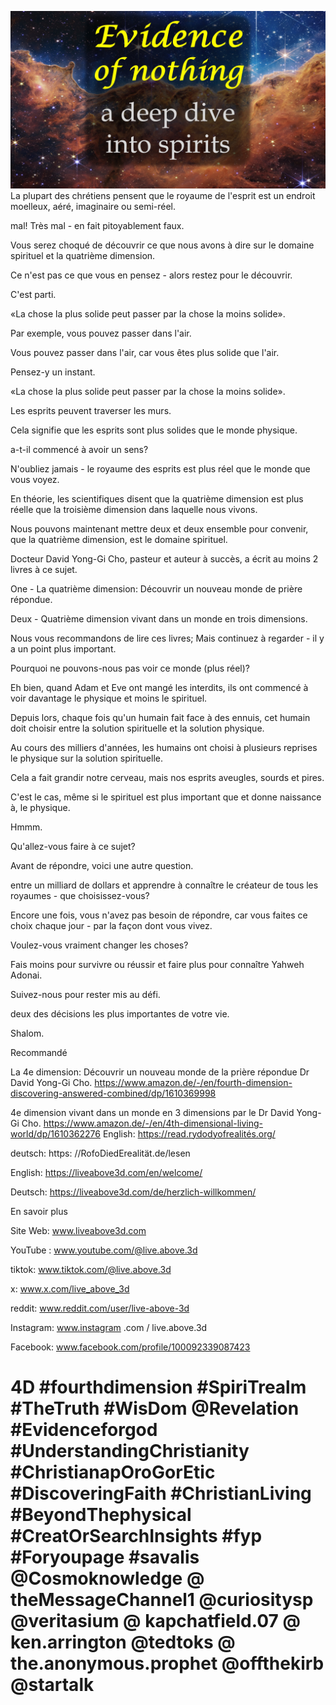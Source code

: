 ![Video cover image](../cover.jpg)
La plupart des chrétiens pensent que le royaume de l'esprit est un endroit moelleux, aéré, imaginaire ou semi-réel.

mal! Très mal - en fait pitoyablement faux.

Vous serez choqué de découvrir ce que nous avons à dire sur le domaine spirituel et la quatrième dimension.

Ce n'est pas ce que vous en pensez - alors restez pour le découvrir.

C'est parti.

«La chose la plus solide peut passer par la chose la moins solide».

Par exemple, vous pouvez passer dans l'air.

Vous pouvez passer dans l'air, car vous êtes plus solide que l'air.

Pensez-y un instant.

«La chose la plus solide peut passer par la chose la moins solide».

Les esprits peuvent traverser les murs.

Cela signifie que les esprits sont plus solides que le monde physique.

a-t-il commencé à avoir un sens?

N'oubliez jamais - le royaume des esprits est plus réel que le monde que vous voyez.

En théorie, les scientifiques disent que la quatrième dimension est plus réelle que la troisième dimension dans laquelle nous vivons.

Nous pouvons maintenant mettre deux et deux ensemble pour convenir, que la quatrième dimension, est le domaine spirituel.

Docteur David Yong-Gi Cho, pasteur et auteur à succès, a écrit au moins 2 livres à ce sujet.

One - La quatrième dimension: Découvrir un nouveau monde de prière répondue.

Deux - Quatrième dimension vivant dans un monde en trois dimensions.

Nous vous recommandons de lire ces livres; Mais continuez à regarder - il y a un point plus important.

Pourquoi ne pouvons-nous pas voir ce monde (plus réel)?

Eh bien, quand Adam et Eve ont mangé les interdits, ils ont commencé à voir davantage le physique et moins le spirituel.

Depuis lors, chaque fois qu'un humain fait face à des ennuis, cet humain doit choisir entre la solution spirituelle et la solution physique.

Au cours des milliers d'années, les humains ont choisi à plusieurs reprises le physique sur la solution spirituelle.

Cela a fait grandir notre cerveau, mais nos esprits aveugles, sourds et pires.

C'est le cas, même si le spirituel est plus important que et donne naissance à, le physique.

Hmmm.

Qu'allez-vous faire à ce sujet?

Avant de répondre, voici une autre question.

entre un milliard de dollars et apprendre à connaître le créateur de tous les royaumes - que choisissez-vous?

Encore une fois, vous n'avez pas besoin de répondre, car vous faites ce choix chaque jour - par la façon dont vous vivez.

Voulez-vous vraiment changer les choses?

Fais moins pour survivre ou réussir et faire plus pour connaître Yahweh Adonai.

Suivez-nous pour rester mis au défi.

deux des décisions les plus importantes de votre vie.

Shalom.


Recommandé

La 4e dimension: Découvrir un nouveau monde de la prière répondue Dr David Yong-Gi Cho.
https://www.amazon.de/-/en/fourth-dimension-discovering-answered-combined/dp/1610369998

4e dimension vivant dans un monde en 3 dimensions par le Dr David Yong-Gi Cho.
https://www.amazon.de/-/en/4th-dimensional-living-world/dp/1610362276
English: https://read.rydodyofrealités.org/

deutsch: https: //RofoDiedErealität.de/lesen

English: https://liveabove3d.com/en/welcome/

Deutsch: https://liveabove3d.com/de/herzlich-willkommen/


En savoir plus

Site Web: www.liveabove3d.com

YouTube : www.youtube.com/@live.above.3d

tiktok: www.tiktok.com/@live.above.3d

x: www.x.com/live_above_3d

reddit: www.reddit.com/user/live-above-3d

Instagram: www.instagram .com / live.above.3d

Facebook: www.facebook.com/profile/100092339087423


# 4D #fourthdimension #SpiriTrealm #TheTruth #WisDom @Revelation #Evidenceforgod #UnderstandingChristianity #ChristianapOroGorEtic #DiscoveringFaith #ChristianLiving #BeyondThephysical #CreatOrSearchInsights #fyp #Foryoupage #savalis @Cosmoknowledge @ theMessageChannel1 @curiositysp @veritasium @ kapchatfield.07 @ ken.arrington @tedtoks @ the.anonymous.prophet @offthekirb @startalk
